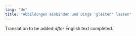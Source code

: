 ```yaml
---
lang: "de"
title: "Abbildungen einbinden und Dinge 'gleiten' lassen"
---
```

Translation to be added _after_ English text completed.
